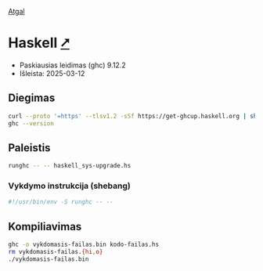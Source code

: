 [Atgal](./readme.md)

# Haskell [&#x2B67;](https://www.haskell.org/)

* Paskiausias leidimas (ghc) 9.12.2
* Išleista: 2025-03-12

## Diegimas

```bash
curl --proto '=https' --tlsv1.2 -sSf https://get-ghcup.haskell.org | sh
ghc --version
```

## Paleistis

```bash
runghc -- -- haskell_sys-upgrade.hs
```

### Vykdymo instrukcija (shebang)

```bash
#!/usr/bin/env -S runghc -- --
```

## Kompiliavimas

```bash
ghc -o vykdomasis-failas.bin kodo-failas.hs
rm vykdomasis-failas.{hi,o}
./vykdomasis-failas.bin
```
